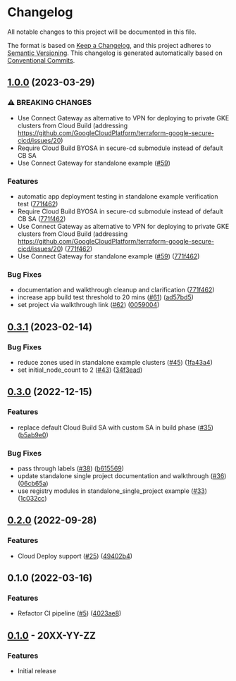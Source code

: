 # Changelog

All notable changes to this project will be documented in this file.

The format is based on
[Keep a Changelog](https://keepachangelog.com/en/1.0.0/),
and this project adheres to
[Semantic Versioning](https://semver.org/spec/v2.0.0.html).
This changelog is generated automatically based on [Conventional Commits](https://www.conventionalcommits.org/en/v1.0.0/).

## [1.0.0](https://github.com/GoogleCloudPlatform/terraform-google-secure-cicd/compare/v0.3.1...v1.0.0) (2023-03-29)


### ⚠ BREAKING CHANGES

* Use Connect Gateway as alternative to VPN for deploying to private GKE clusters from Cloud Build (addressing https://github.com/GoogleCloudPlatform/terraform-google-secure-cicd/issues/20)
* Require Cloud Build BYOSA in secure-cd submodule instead of default CB SA
* Use Connect Gateway for standalone example ([#59](https://github.com/GoogleCloudPlatform/terraform-google-secure-cicd/issues/59))

### Features

* automatic app deployment testing in standalone example verification test ([771f462](https://github.com/GoogleCloudPlatform/terraform-google-secure-cicd/commit/771f462ca788d02a284fbaf58dc2cd4072b355a2))
* Require Cloud Build BYOSA in secure-cd submodule instead of default CB SA ([771f462](https://github.com/GoogleCloudPlatform/terraform-google-secure-cicd/commit/771f462ca788d02a284fbaf58dc2cd4072b355a2))
* Use Connect Gateway as alternative to VPN for deploying to private GKE clusters from Cloud Build (addressing https://github.com/GoogleCloudPlatform/terraform-google-secure-cicd/issues/20) ([771f462](https://github.com/GoogleCloudPlatform/terraform-google-secure-cicd/commit/771f462ca788d02a284fbaf58dc2cd4072b355a2))
* Use Connect Gateway for standalone example ([#59](https://github.com/GoogleCloudPlatform/terraform-google-secure-cicd/issues/59)) ([771f462](https://github.com/GoogleCloudPlatform/terraform-google-secure-cicd/commit/771f462ca788d02a284fbaf58dc2cd4072b355a2))


### Bug Fixes

* documentation and walkthrough cleanup and clarification ([771f462](https://github.com/GoogleCloudPlatform/terraform-google-secure-cicd/commit/771f462ca788d02a284fbaf58dc2cd4072b355a2))
* increase app build test threshold to 20 mins ([#61](https://github.com/GoogleCloudPlatform/terraform-google-secure-cicd/issues/61)) ([ad57bd5](https://github.com/GoogleCloudPlatform/terraform-google-secure-cicd/commit/ad57bd5d87d588ab9341ddf7b8d7983dca4b70f0))
* set project via walkthrough link ([#62](https://github.com/GoogleCloudPlatform/terraform-google-secure-cicd/issues/62)) ([0059004](https://github.com/GoogleCloudPlatform/terraform-google-secure-cicd/commit/0059004aa17a9badca13d33ec15be875eb010a39))

## [0.3.1](https://github.com/GoogleCloudPlatform/terraform-google-secure-cicd/compare/v0.3.0...v0.3.1) (2023-02-14)


### Bug Fixes

* reduce zones used in standalone example clusters ([#45](https://github.com/GoogleCloudPlatform/terraform-google-secure-cicd/issues/45)) ([1fa43a4](https://github.com/GoogleCloudPlatform/terraform-google-secure-cicd/commit/1fa43a46d2a3ed4fd86c30b65f75df7ddeb4cbab))
* set initial_node_count to 2 ([#43](https://github.com/GoogleCloudPlatform/terraform-google-secure-cicd/issues/43)) ([34f3ead](https://github.com/GoogleCloudPlatform/terraform-google-secure-cicd/commit/34f3ead0b533e9a8c340f51b1dd7e2ad92808cbd))

## [0.3.0](https://github.com/GoogleCloudPlatform/terraform-google-secure-cicd/compare/v0.2.0...v0.3.0) (2022-12-15)


### Features

* replace default Cloud Build SA with custom SA in build phase ([#35](https://github.com/GoogleCloudPlatform/terraform-google-secure-cicd/issues/35)) ([b5ab9e0](https://github.com/GoogleCloudPlatform/terraform-google-secure-cicd/commit/b5ab9e024b901726df06a3539fa29e49e023f4e5))


### Bug Fixes

* pass through labels ([#38](https://github.com/GoogleCloudPlatform/terraform-google-secure-cicd/issues/38)) ([b615569](https://github.com/GoogleCloudPlatform/terraform-google-secure-cicd/commit/b615569d4334f80b7836bf8b5aabae7be2d9a76d))
* update standalone single project documentation and walkthrough ([#36](https://github.com/GoogleCloudPlatform/terraform-google-secure-cicd/issues/36)) ([06cb65a](https://github.com/GoogleCloudPlatform/terraform-google-secure-cicd/commit/06cb65aa994656b5decbb88671bc5cbbade51ab4))
* use registry modules in standalone_single_project example ([#33](https://github.com/GoogleCloudPlatform/terraform-google-secure-cicd/issues/33)) ([1c032cc](https://github.com/GoogleCloudPlatform/terraform-google-secure-cicd/commit/1c032ccd6954e4d8e8c584efd296f95b5a06e799))

## [0.2.0](https://github.com/GoogleCloudPlatform/terraform-google-secure-cicd/compare/v0.1.0...v0.2.0) (2022-09-28)


### Features

* Cloud Deploy support ([#25](https://github.com/GoogleCloudPlatform/terraform-google-secure-cicd/issues/25)) ([49402b4](https://github.com/GoogleCloudPlatform/terraform-google-secure-cicd/commit/49402b46010b20e3afcaeec200cc2b64db409d01))

## 0.1.0 (2022-03-16)


### Features

* Refactor CI pipeline ([#5](https://github.com/GoogleCloudPlatform/terraform-google-secure-cicd/issues/5)) ([4023ae8](https://github.com/GoogleCloudPlatform/terraform-google-secure-cicd/commit/4023ae8aa9f36d8b881f8f655eed25dd547b19cf))

## [0.1.0](https://github.com/terraform-google-modules/terraform-google-secure-cicd/releases/tag/v0.1.0) - 20XX-YY-ZZ

### Features

- Initial release

[0.1.0]: https://github.com/terraform-google-modules/terraform-google-secure-cicd/releases/tag/v0.1.0
